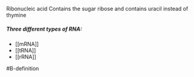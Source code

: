 Ribonucleic acid
Contains the sugar ribose and contains uracil instead of thymine

##### Three different types of RNA:
- [[mRNA]]
- [[tRNA]]
- [[rRNA]]

#B-definition 